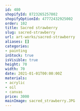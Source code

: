 ```yaml
---
id: 480
shopifyId: 8723265257802
shopifyOptionId: 47772432925002
order: 102
title: Sacred strawberry
slug: sacred-strawberry
url: art-works/sacred-strawberry
aliases: []
categories:
- painting
inStock: true
isVisible: true
height: 70
width: 70
date: 2021-01-01T00:00:00Z
materials:
- acrylic
- oil
- canvas
price: 3000
mainImage: sacred_strawberry.JPG
---
```

